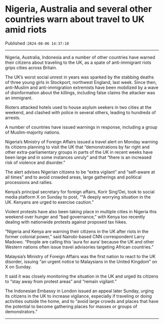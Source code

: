 # Nigeria, Australia and several other countries warn about travel to UK amid riots

Published :`2024-08-06 14:37:10`

---

Nigeria, Australia, Indonesia and a number of other countries have warned their citizens about traveling to the UK, as a spate of anti-immigrant riots grips cities across Britain.

The UK’s worst social unrest in years was sparked by the stabbing deaths of three young girls in Stockport, northwest England, last week. Since then, anti-Muslim and anti-immigration extremists have been mobilized by a wave of disinformation about the killings, including false claims the attacker was an immigrant.

Rioters attacked hotels used to house asylum seekers in two cities at the weekend, and clashed with police in several others, leading to hundreds of arrests.

A number of countries have issued warnings in response, including a group of Muslim-majority nations.

Nigeria’s Ministry of Foreign Affairs issued a travel alert on Monday warning its citizens planning to visit the UK that “demonstrations by far right and other extra-parliamentary groups in parts of the UK in recent weeks have been large and in some instances unruly” and that “there is an increased risk of violence and disorder.”

The alert advises Nigerian citizens to be “extra vigilant” and “self-aware at all times” and to avoid crowded areas, large gatherings and political processions and rallies.

Kenya’s principal secretary for foreign affairs, Korir Sing’Oei, took to social media platform X on Sunday to post, ““A deeply worrying situation in the UK. Kenyans are urged to exercise caution.”

Violent protests have also been taking place in multiple cities in Nigeria this weekend over hunger and “bad governance,” with Kenya too recently dealing with nationwide protests against proposed tax hikes.

“Nigeria and Kenya are warning their citizens in the UK after riots in the former colonial power,” said Nairobi-based CNN correspondent Larry Madowo. “People are calling this ‘aura for aura’ because the UK and other Western nations often issue travel advisories targeting African countries.”

Malaysia’s Ministry of Foreign Affairs was the first nation to react to the UK disorder, issuing “an urgent notice to Malaysians in the United Kingdom” on X on Sunday.

It said it was closely monitoring the situation in the UK and urged its citizens to “stay away from protest areas” and “remain vigilant.”

The Indonesian Embassy in London issued an appeal later Sunday, urging its citizens in the UK to increase vigilance, especially if traveling or doing activities outside the home, and to “avoid large crowds and places that have the potential to become gathering places for masses or groups of demonstrators.”

---

